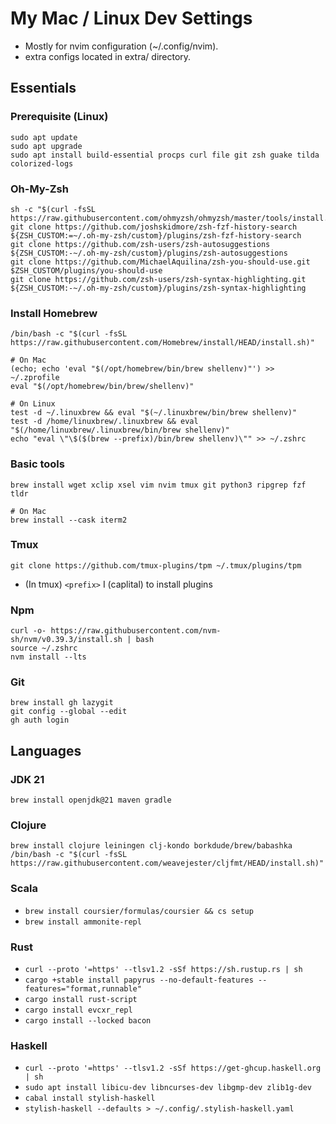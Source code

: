 # My Mac / Linux Dev Settings

* Mostly for nvim configuration (~/.config/nvim).
* extra configs located in extra/ directory.

## Essentials

### Prerequisite (Linux)
```
sudo apt update
sudo apt upgrade
sudo apt install build-essential procps curl file git zsh guake tilda colorized-logs
```

### Oh-My-Zsh
```
sh -c "$(curl -fsSL https://raw.githubusercontent.com/ohmyzsh/ohmyzsh/master/tools/install.sh)"
git clone https://github.com/joshskidmore/zsh-fzf-history-search ${ZSH_CUSTOM:=~/.oh-my-zsh/custom}/plugins/zsh-fzf-history-search
git clone https://github.com/zsh-users/zsh-autosuggestions ${ZSH_CUSTOM:-~/.oh-my-zsh/custom}/plugins/zsh-autosuggestions
git clone https://github.com/MichaelAquilina/zsh-you-should-use.git $ZSH_CUSTOM/plugins/you-should-use
git clone https://github.com/zsh-users/zsh-syntax-highlighting.git ${ZSH_CUSTOM:-~/.oh-my-zsh/custom}/plugins/zsh-syntax-highlighting
```

### Install Homebrew
```
/bin/bash -c "$(curl -fsSL https://raw.githubusercontent.com/Homebrew/install/HEAD/install.sh)"

# On Mac
(echo; echo 'eval "$(/opt/homebrew/bin/brew shellenv)"') >> ~/.zprofile
eval "$(/opt/homebrew/bin/brew/shellenv)"

# On Linux
test -d ~/.linuxbrew && eval "$(~/.linuxbrew/bin/brew shellenv)"
test -d /home/linuxbrew/.linuxbrew && eval "$(/home/linuxbrew/.linuxbrew/bin/brew shellenv)"
echo "eval \"\$($(brew --prefix)/bin/brew shellenv)\"" >> ~/.zshrc
```

### Basic tools
```
brew install wget xclip xsel vim nvim tmux git python3 ripgrep fzf tldr

# On Mac
brew install --cask iterm2
```

### Tmux
```
git clone https://github.com/tmux-plugins/tpm ~/.tmux/plugins/tpm
```
* (In tmux) `<prefix>` I (caplital) to install plugins

### Npm
```
curl -o- https://raw.githubusercontent.com/nvm-sh/nvm/v0.39.3/install.sh | bash
source ~/.zshrc
nvm install --lts
```

### Git
```
brew install gh lazygit
git config --global --edit
gh auth login
```

## Languages

### JDK 21
```
brew install openjdk@21 maven gradle
```

### Clojure
```
brew install clojure leiningen clj-kondo borkdude/brew/babashka
/bin/bash -c "$(curl -fsSL https://raw.githubusercontent.com/weavejester/cljfmt/HEAD/install.sh)"
```

### Scala
* `brew install coursier/formulas/coursier && cs setup`
* `brew install ammonite-repl`
 
### Rust
* `curl --proto '=https' --tlsv1.2 -sSf https://sh.rustup.rs | sh`
* `cargo +stable install papyrus --no-default-features --features="format,runnable"`
* `cargo install rust-script`
* `cargo install evcxr_repl`
* `cargo install --locked bacon`

### Haskell
* `curl --proto '=https' --tlsv1.2 -sSf https://get-ghcup.haskell.org | sh`
* `sudo apt install libicu-dev libncurses-dev libgmp-dev zlib1g-dev`
* `cabal install stylish-haskell`
* `stylish-haskell --defaults > ~/.config/.stylish-haskell.yaml`



